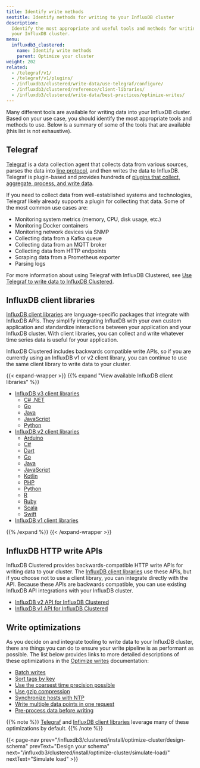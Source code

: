 ```yaml
---
title: Identify write methods
seotitle: Identify methods for writing to your InfluxDB cluster
description:
  Identify the most appropriate and useful tools and methods for writing data to
  your InfluxDB cluster.
menu:
  influxdb3_clustered:
    name: Identify write methods
    parent: Optimize your cluster
weight: 202
related:
  - /telegraf/v1/
  - /telegraf/v1/plugins/
  - /influxdb3/clustered/write-data/use-telegraf/configure/
  - /influxdb3/clustered/reference/client-libraries/
  - /influxdb3/clustered/write-data/best-practices/optimize-writes/
---
```


Many different tools are available for writing data into your InfluxDB cluster.
Based on your use case, you should identify the most appropriate tools and
methods to use. Below is a summary of some of the tools that are available
(this list is not exhaustive).

## Telegraf

[Telegraf](/telegraf/v1/) is a data collection agent that collects data from
various sources, parses the data into
[line protocol](/influxdb3/clustered/reference/syntax/line-protocol/), and then
writes the data to InfluxDB.
Telegraf is plugin-based and provides hundreds of
[plugins that collect, aggregate, process, and write data](/telegraf/v1/plugins/).

If you need to collect data from well-established systems and technologies,
Telegraf likely already supports a plugin for collecting that data.
Some of the most common use cases are:

- Monitoring system metrics (memory, CPU, disk usage, etc.)
- Monitoring Docker containers
- Monitoring network devices via SNMP
- Collecting data from a Kafka queue
- Collecting data from an MQTT broker
- Collecting data from HTTP endpoints
- Scraping data from a Prometheus exporter
- Parsing logs

For more information about using Telegraf with InfluxDB Clustered, see
[Use Telegraf to write data to InfluxDB Clustered](/influxdb3/clustered/write-data/use-telegraf/configure/).

## InfluxDB client libraries

[InfluxDB client libraries](/influxdb3/clustered/reference/client-libraries/) are
language-specific packages that integrate with InfluxDB APIs. They simplify
integrating InfluxDB with your own custom application and standardize
interactions between your application and your InfluxDB cluster.
With client libraries, you can collect and write whatever time series data is
useful for your application.

InfluxDB Clustered includes backwards compatible write APIs, so if you are
currently using an InfluxDB v1 or v2 client library, you can continue to use the
same client library to write data to your cluster.

{{< expand-wrapper >}}
{{% expand "View available InfluxDB client libraries" %}}

<!-- TO-DO: Somehow automate this list -->

- [InfluxDB v3 client libraries](/influxdb3/clustered/reference/client-libraries/v3/)
  - [C# .NET](/influxdb3/clustered/reference/client-libraries/v3/csharp/)
  - [Go](/influxdb3/clustered/reference/client-libraries/v3/go/)
  - [Java](/influxdb3/clustered/reference/client-libraries/v3/java/)
  - [JavaScript](/influxdb3/clustered/reference/client-libraries/v3/javascript/)
  - [Python](/influxdb3/clustered/reference/client-libraries/v3/python/)
- [InfluxDB v2 client libraries](/influxdb3/clustered/reference/client-libraries/v2/)
  - [Arduino](/influxdb3/clustered/reference/client-libraries/v2/arduino/)
  - [C#](/influxdb3/clustered/reference/client-libraries/v2/csharp/)
  - [Dart](/influxdb3/clustered/reference/client-libraries/v2/dart/)
  - [Go](/influxdb3/clustered/reference/client-libraries/v2/go/)
  - [Java](/influxdb3/clustered/reference/client-libraries/v2/java/)
  - [JavaScript](/influxdb3/clustered/reference/client-libraries/v2/javascript/)
  - [Kotlin](/influxdb3/clustered/reference/client-libraries/v2/kotlin/)
  - [PHP](/influxdb3/clustered/reference/client-libraries/v2/php/)
  - [Python](/influxdb3/clustered/reference/client-libraries/v2/python/)
  - [R](/influxdb3/clustered/reference/client-libraries/v2/r/)
  - [Ruby](/influxdb3/clustered/reference/client-libraries/v2/ruby/)
  - [Scala](/influxdb3/clustered/reference/client-libraries/v2/scala/)
  - [Swift](/influxdb3/clustered/reference/client-libraries/v2/swift/)
- [InfluxDB v1 client libraries](/influxdb3/clustered/reference/client-libraries/v1/)

{{% /expand %}}
{{< /expand-wrapper >}}

## InfluxDB HTTP write APIs

InfluxDB Clustered provides backwards-compatible HTTP write APIs for writing
data to your cluster. The [InfluxDB client libraries](#influxdb-client-libraries)
use these APIs, but if you choose not to use a client library, you can integrate
directly with the API. Because these APIs are backwards compatible, you can use
existing InfluxDB API integrations with your InfluxDB cluster.

- [InfluxDB v2 API for InfluxDB Clustered](/influxdb3/clustered/api/v2/)
- [InfluxDB v1 API for InfluxDB Clustered](/influxdb3/clustered/api/v1/)
  
## Write optimizations

As you decide on and integrate tooling to write data to your InfluxDB cluster,
there are things you can do to ensure your write pipeline is as performant as
possible. The list below provides links to more detailed descriptions of these
optimizations in the [Optimize writes](/influxdb3/clustered/write-data/best-practices/optimize-writes/)
documentation:

- [Batch writes](/influxdb3/clustered/write-data/best-practices/optimize-writes/#batch-writes)
- [Sort tags by key](/influxdb3/clustered/write-data/best-practices/optimize-writes/#sort-tags-by-key)
- [Use the coarsest time precision possible](/influxdb3/clustered/write-data/best-practices/optimize-writes/#use-the-coarsest-time-precision-possible)
- [Use gzip compression](/influxdb3/clustered/write-data/best-practices/optimize-writes/#use-gzip-compression)
- [Synchronize hosts with NTP](/influxdb3/clustered/write-data/best-practices/optimize-writes/#synchronize-hosts-with-ntp)
- [Write multiple data points in one request](/influxdb3/clustered/write-data/best-practices/optimize-writes/#write-multiple-data-points-in-one-request)
- [Pre-process data before writing](/influxdb3/clustered/write-data/best-practices/optimize-writes/#pre-process-data-before-writing)

{{% note %}}
[Telegraf](#telegraf) and [InfluxDB client libraries](#influxdb-client-libraries)
leverage many of these optimizations by default.
{{% /note %}}

{{< page-nav prev="/influxdb3/clustered/install/optimize-cluster/design-schema" prevText="Design your schema" next="/influxdb3/clustered/install/optimize-cluster/simulate-load/" nextText="Simulate load" >}}
